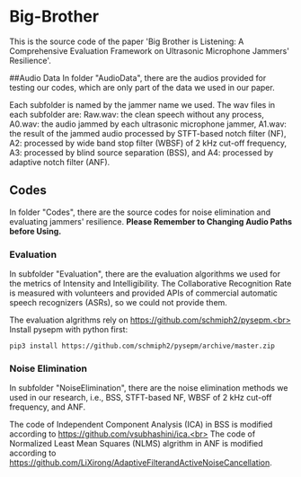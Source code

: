 # Big-Brother
This is the source code of the paper 'Big Brother is Listening: A Comprehensive Evaluation Framework on Ultrasonic Microphone Jammers' Resilience'.

##Audio Data
In folder "AudioData", there are the audios provided for testing our codes, which are only part of the data we used in our paper.

Each subfolder is named by the jammer name we used. The wav files in each subfolder are: Raw.wav: the clean speech without any process, A0.wav: the audio jammed by each ultrasonic microphone jammer, A1.wav: the result of the jammed audio processed by STFT-based notch filter (NF), A2: processed by  wide band stop filter (WBSF) of 2 kHz cut-off frequency, A3: processed by blind source separation (BSS), and A4: processed by adaptive notch filter (ANF).

## Codes
In folder "Codes", there are the source codes for noise elimination and evaluating jammers' resilience. **Please Remember to Changing Audio Paths before Using.**

### Evaluation
In subfolder "Evaluation", there are the evaluation algorithms we used for the metrics of Intensity and Intelligibility. The Collaborative Recognition Rate is measured with volunteers and provided APIs of commercial automatic speech recognizers (ASRs), so we could not provide them.

The evaluation algrithms rely on https://github.com/schmiph2/pysepm.<br>
Install pysepm with python first:<br>
```
pip3 install https://github.com/schmiph2/pysepm/archive/master.zip
```

### Noise Elimination
In subfolder "NoiseElimination", there are the noise elimination methods we used in our research, i.e., BSS, STFT-based NF, WBSF of 2 kHz cut-off frequency, and ANF.

The code of Independent Component Analysis (ICA) in BSS is modified according to https://github.com/vsubhashini/ica.<br>
The code of Normalized Least Mean Squares (NLMS) algrithm in ANF is modified according to https://github.com/LiXirong/AdaptiveFilterandActiveNoiseCancellation.
